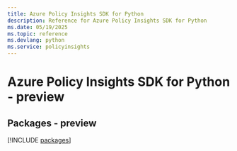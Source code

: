 ```yaml
---
title: Azure Policy Insights SDK for Python
description: Reference for Azure Policy Insights SDK for Python
ms.date: 05/19/2025
ms.topic: reference
ms.devlang: python
ms.service: policyinsights
---
```

# Azure Policy Insights SDK for Python - preview
## Packages - preview
[!INCLUDE [packages](policy-insights-index.md)]